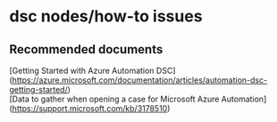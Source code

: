 
<properties
    pageTitle="dsc nodes/how-to issues"
    description="32501551DscNodeshowtoIssues"
    service="microsoft.automation"
    resource="automationaccounts"
    authors="adoyle"
    displayorder=""
    selfHelpType="generic"
    supportTopicIds="32501551"
    resourceTags=""
    productPesIds="15607"
    cloudEnvironments="public"
/>

# dsc nodes/how-to issues


## **Recommended documents**
[Getting Started with Azure Automation DSC]
(https://azure.microsoft.com/documentation/articles/automation-dsc-getting-started/) <br>
[Data to gather when opening a case for Microsoft Azure Automation]
(https://support.microsoft.com/kb/3178510)